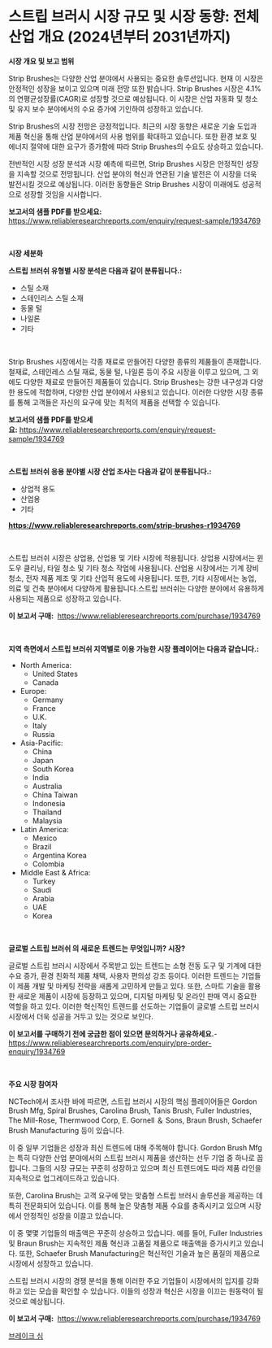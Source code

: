 <p><h1>스트립 브러시 시장 규모 및 시장 동향: 전체 산업 개요 (2024년부터 2031년까지)</h1></p><p><strong>시장 개요 및 보고 범위</strong></p>
<p><p>Strip Brushes는 다양한 산업 분야에서 사용되는 중요한 솔루션입니다. 현재 이 시장은 안정적인 성장을 보이고 있으며 미래 전망 또한 밝습니다. Strip Brushes 시장은 4.1%의 연평균성장률(CAGR)로 성장할 것으로 예상됩니다. 이 시장은 산업 자동화 및 청소 및 유지 보수 분야에서의 수요 증가에 기인하여 성장하고 있습니다.</p><p>Strip Brushes의 시장 전망은 긍정적입니다. 최근의 시장 동향은 새로운 기술 도입과 제품 혁신을 통해 산업 분야에서의 사용 범위를 확대하고 있습니다. 또한 환경 보호 및 에너지 절약에 대한 요구가 증가함에 따라 Strip Brushes의 수요도 상승하고 있습니다.</p><p>전반적인 시장 성장 분석과 시장 예측에 따르면, Strip Brushes 시장은 안정적인 성장을 지속할 것으로 전망됩니다. 산업 분야의 혁신과 연관된 기술 발전은 이 시장을 더욱 발전시킬 것으로 예상됩니다. 이러한 동향들은 Strip Brushes 시장이 미래에도 성공적으로 성장할 것임을 시사합니다.</p></p>
<p><strong>보고서의 샘플 PDF를 받으세요:</strong> <a href="https://www.reliableresearchreports.com/enquiry/request-sample/1934769">https://www.reliableresearchreports.com/enquiry/request-sample/1934769</a></p>
<p>&nbsp;</p>
<p><strong>시장 세분화</strong></p>
<p><strong>스트립 브러쉬 유형별 시장 분석은 다음과 같이 분류됩니다.:</strong></p>
<p><ul><li>스틸 소재</li><li>스테인리스 스틸 소재</li><li>동물 털</li><li>나일론</li><li>기타</li></ul></p>
<p>&nbsp;</p>
<p><p>Strip Brushes 시장에서는 각종 재료로 만들어진 다양한 종류의 제품들이 존재합니다. 철재료, 스테인레스 스틸 재료, 동물 털, 나일론 등이 주요 시장을 이루고 있으며, 그 외에도 다양한 재료로 만들어진 제품들이 있습니다. Strip Brushes는 강한 내구성과 다양한 용도에 적합하며, 다양한 산업 분야에서 사용되고 있습니다. 이러한 다양한 시장 종류를 통해 고객들은 자신의 요구에 맞는 최적의 제품을 선택할 수 있습니다.</p></p>
<p><strong>보고서의 샘플 PDF를 받으세요:</strong>&nbsp;<a href="https://www.reliableresearchreports.com/enquiry/request-sample/1934769">https://www.reliableresearchreports.com/enquiry/request-sample/1934769</a></p>
<p>&nbsp;</p>
<p><strong> 스트립 브러쉬 응용 분야별 시장 산업 조사는 다음과 같이 분류됩니다.:</strong></p>
<p><ul><li>상업적 용도</li><li>산업용</li><li>기타</li></ul></p>
<p><strong><a href="https://www.reliableresearchreports.com/strip-brushes-r1934769">https://www.reliableresearchreports.com/strip-brushes-r1934769</a></strong></p>
<p>&nbsp;</p>
<p><p>스트립 브러쉬 시장은 상업용, 산업용 및 기타 시장에 적용됩니다. 상업용 시장에서는 윈도우 클리닝, 타일 청소 및 기타 청소 작업에 사용됩니다. 산업용 시장에서는 기계 장비 청소, 전자 제품 제조 및 기타 산업적 용도에 사용됩니다. 또한, 기타 시장에서는 농업, 의료 및 건축 분야에서 다양하게 활용됩니다.스트립 브러쉬는 다양한 분야에서 유용하게 사용되는 제품으로 성장하고 있습니다.</p></p>
<p><strong>이 보고서 구매:</strong>&nbsp; <a href="https://www.reliableresearchreports.com/purchase/1934769">https://www.reliableresearchreports.com/purchase/1934769</a></p>
<p>&nbsp;</p>
<p><strong>지역 측면에서 스트립 브러쉬 지역별로 이용 가능한 시장 플레이어는 다음과 같습니다.:</strong></p>
<p><ul>
    <li>
        North America:
        <ul>
            <li>United States</li>
            <li>Canada</li>
        </ul>
    </li>
    <li>
        Europe:
        <ul>
            <li>Germany</li>
            <li>France</li>
            <li>U.K.</li>
            <li>Italy</li>
            <li>Russia</li>
        </ul>
    </li>
    <li>
        Asia-Pacific:
        <ul>
            <li>China</li>
            <li>Japan</li>
            <li>South Korea</li>
            <li>India</li>
            <li>Australia</li>
            <li>China Taiwan</li>
            <li>Indonesia</li>
            <li>Thailand</li>
            <li>Malaysia</li>
        </ul>
    </li>
    <li>
        Latin America:
        <ul>
            <li>Mexico</li>
            <li>Brazil</li>
            <li>Argentina Korea</li>
            <li>Colombia</li>
        </ul>
    </li>
    <li>
        Middle East & Africa:
        <ul>
            <li>Turkey</li>
            <li>Saudi</li>
            <li>Arabia</li>
            <li>UAE</li>
            <li>Korea</li>
        </ul>
    </li>
    </ul></p>
<p>&nbsp;</p>
<p><strong>글로벌 스트립 브러쉬 의 새로운 트렌드는 무엇입니까? 시장?</strong></p>
<p><p>글로벌 스트립 브러시 시장에서 주목받고 있는 트렌드는 소형 전동 도구 및 기계에 대한 수요 증가, 환경 친화적 제품 채택, 사용자 편의성 강조 등이다. 이러한 트렌드는 기업들이 제품 개발 및 마케팅 전략을 새롭게 고민하게 만들고 있다. 또한, 스마트 기술을 활용한 새로운 제품이 시장에 등장하고 있으며, 디지털 마케팅 및 온라인 판매 역시 중요한 역할을 하고 있다. 이러한 혁신적인 트렌드를 선도하는 기업들이 글로벌 스트립 브러시 시장에서 더욱 성공을 거두고 있는 것으로 보인다.</p></p>
<p><strong>이 보고서를 구매하기 전에 궁금한 점이 있으면 문의하거나 공유하세요.</strong>- <a href="https://www.reliableresearchreports.com/enquiry/pre-order-enquiry/1934769">https://www.reliableresearchreports.com/enquiry/pre-order-enquiry/1934769</a></p>
<p>&nbsp;</p>
<p><strong>주요 시장 참여자</strong></p>
<p><p>NCTech에서 조사한 바에 따르면, 스트립 브러시 시장의 핵심 플레이어들은 Gordon Brush Mfg, Spiral Brushes, Carolina Brush, Tanis Brush, Fuller Industries, The Mill-Rose, Thermwood Corp, E. Gornell ＆ Sons, Braun Brush, Schaefer Brush Manufacturing 등이 있습니다.</p><p>이 중 일부 기업들은 성장과 최신 트렌드에 대해 주목해야 합니다. Gordon Brush Mfg는 특히 다양한 산업 분야에서의 스트립 브러시 제품을 생산하는 선두 기업 중 하나로 꼽힙니다. 그들의 시장 규모는 꾸준히 성장하고 있으며 최신 트렌드에도 따라 제품 라인을 지속적으로 업그레이드하고 있습니다.</p><p>또한, Carolina Brush는 고객 요구에 맞는 맞춤형 스트립 브러시 솔루션을 제공하는 데 특히 전문화되어 있습니다. 이를 통해 높은 맞춤형 제품 수요를 충족시키고 있으며 시장에서 안정적인 성장을 이끌고 있습니다.</p><p>이 중 몇몇 기업들의 매출액은 꾸준히 상승하고 있습니다. 예를 들어, Fuller Industries 및 Braun Brush는 지속적인 제품 혁신과 고품질 제품으로 매출액을 증가시키고 있습니다. 또한, Schaefer Brush Manufacturing은 혁신적인 기술과 높은 품질의 제품으로 시장에서 성장하고 있습니다.</p><p>스트립 브러시 시장의 경쟁 분석을 통해 이러한 주요 기업들이 시장에서의 입지를 강화하고 있는 모습을 확인할 수 있습니다. 이들의 성장과 혁신은 시장을 이끄는 원동력이 될 것으로 예상됩니다.</p></p>
<p><strong>이 보고서 구매:</strong>&nbsp;&nbsp;<a href="https://www.reliableresearchreports.com/purchase/1934769">https://www.reliableresearchreports.com/purchase/1934769</a></p>
<p><p><a href="https://github.com/trmesnao7959541/Market-Research-Report-List-1/blob/main/559469824343.md">브레이크 심</a></p></p>